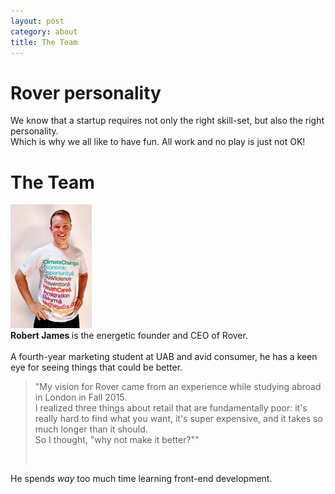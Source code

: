 ```yaml
---
layout: post
category: about
title: The Team
---
```


# Rover personality

We know that a startup requires not only the right skill-set, but also the right personality.<br>
Which is why we all like to have fun. All work and no play is just not OK!<br>

# The Team

<img src="/img/robert_new_author_pic.jpg" width="130px" alt="Robert James"> <br>
<strong> Robert James </strong> is the energetic founder and CEO of Rover. <br><br>
A fourth-year marketing student at UAB and avid consumer, he has a keen eye for seeing things that could be better. <br>
<blockquote>
<p>"My vision for Rover came from an experience while studying abroad in London in Fall 2015. <br>
I realized three things about retail that are fundamentally poor: it's really hard to find what you want, it's super expensive, and it takes so much longer than it should.<br>
So I thought, "why not make it better?""</p><br>
</blockquote>
He spends <i>way</i> too much time learning front-end development.
